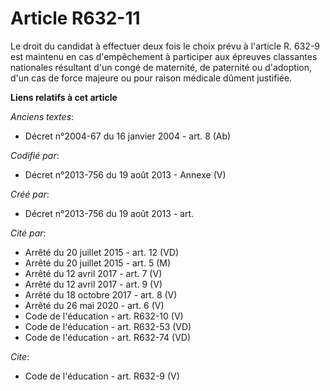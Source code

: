 # Article R632-11

Le droit du candidat à effectuer deux fois le choix prévu à l'article R. 632-9 est maintenu en cas d'empêchement à participer
aux épreuves classantes nationales résultant d'un congé de maternité, de paternité ou d'adoption, d'un cas de force majeure
ou pour raison médicale dûment justifiée.

**Liens relatifs à cet article**

_Anciens textes_:

  - Décret n°2004-67 du 16 janvier 2004 - art. 8 (Ab)

_Codifié par_:

  - Décret n°2013-756 du 19 août 2013 -  Annexe (V)

_Créé par_:

  - Décret n°2013-756 du 19 août 2013 - art.

_Cité par_:

  - Arrêté du 20 juillet 2015 - art. 12 (VD)
  - Arrêté du 20 juillet 2015 - art. 5 (M)
  - Arrêté du 12 avril 2017 - art. 7 (V)
  - Arrêté du 12 avril 2017 - art. 9 (V)
  - Arrêté du 18 octobre 2017 - art. 8 (V)
  - Arrêté du 26 mai 2020 - art. 6 (V)
  - Code de l'éducation - art. R632-10 (V)
  - Code de l'éducation - art. R632-53 (VD)
  - Code de l'éducation - art. R632-74 (VD)

_Cite_:

  - Code de l'éducation - art. R632-9 (V)
